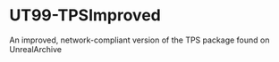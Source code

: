 # UT99-TPSImproved
An improved, network-compliant version of the TPS package found on UnrealArchive
